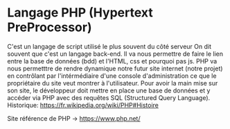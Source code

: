 # Langage PHP (Hypertext PreProcessor)

C'est un langage de script utilisé le plus souvent du côté serveur
On dit souvent que c'est un langage back-end.
Il va nous permettre de faire le lien entre la base de données (bdd) et l'HTML, css et pourquoi pas js.
PHP va nous permetttre de rendre dynamique notre futur site internet (notre projet) en contrôlant par l'intérmédiaire d'une console d'administration ce que le propriétaire du site veut montrer à l'utilisateur.
Pour avoir la main mise sur son site, le développeur doit mettre en place une base de données et y accéder via PHP avec des requêtes SQL (Structured Query Language).
Historique: <https://fr.wikipedia.org/wiki/PHP#Histoire>

Site référence de PHP -> <https://www.php.net/>
